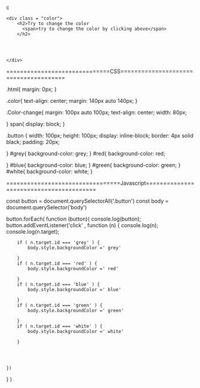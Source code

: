 c<!DOCTYPE html>
<html lang="en">
<head>
    <meta charset="UTF-8">
    <meta name="viewport" content="width=device-width, initial-scale=1.0">
    <title>Change the color</title>
    
</head>
<body>
    <div class="Color-change">
        <span class ="button" id = "grey"></span>
        <span class="button" id = "red"></span>
        <span class="button" id = "blue"></span>
        <span class="button" id = "green"></span>
        <span class="button" id = "white"></span>
    </div>    

    <div class = "color">
        <h2>Try to change the color 
          <span>try to change the color by clicking above</span>
        </h2>

        


    </div>
    
    
    
</body>
</html>



==============================CSS======================================


.html{
    margin: 0px;
}

.color{
    text-align: center;
    margin: 140px auto 140px;
}

.Color-change{
    margin: 100px auto 100px;
    text-align: center;
    width: 80px;

}
span{
    display: block;
}


.button {
    width: 100px;
    height: 100px;
    display: inline-block;
    border: 4px solid black;
    padding: 20px;
    
}
#grey{
    background-color: grey;
}
#red{
    background-color: red;

}
#blue{
    background-color: blue;
}
#green{
    background-color: green;
}
#white{
    background-color: white;
}



=================================Javascript========================================



const button = document.querySelectorAll('.button')
const body = document.querySelector('body')

button.forEach( function (button){
    console.log(button);
    button.addEventListener('click' , function (n) {
        console.log(n);
        console.log(n.target);

        
        if ( n.target.id === 'grey' ) {
            body.style.backgroundColor =' grey'
            
        }
        if ( n.target.id === 'red' ) {
            body.style.backgroundColor =' red'
            
        }
        if ( n.target.id === 'blue' ) {
            body.style.backgroundColor =' blue'
            
        }
        if ( n.target.id === 'green' ) {
            body.style.backgroundColor =' green'
            
        }
        if ( n.target.id === 'white' ) {
            body.style.backgroundColor =' white'
            
        }
        
        

        
    })
    
} )





